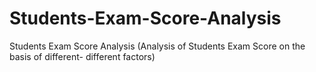 # Students-Exam-Score-Analysis
Students Exam Score Analysis (Analysis of Students Exam Score on the basis of different- different factors)
